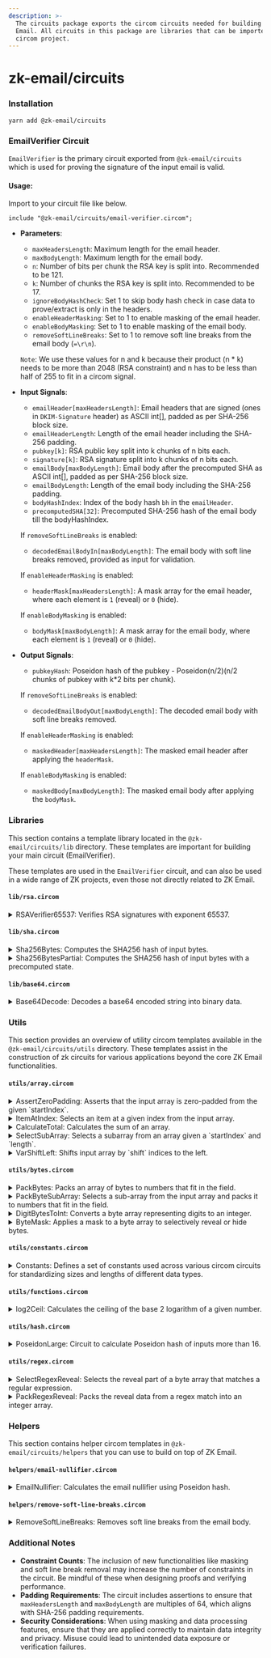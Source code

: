 ```yaml
---
description: >-
  The circuits package exports the circom circuits needed for building on ZK
  Email. All circuits in this package are libraries that can be imported to your
  circom project.
---
```


# zk-email/circuits

### Installation

```
yarn add @zk-email/circuits
```

### EmailVerifier Circuit

`EmailVerifier` is the primary circuit exported from `@zk-email/circuits` which is used for proving the signature of the input email is valid.

#### Usage:

Import to your circuit file like below.

```
include "@zk-email/circuits/email-verifier.circom";
```

*   **Parameters**:

    * `maxHeadersLength`: Maximum length for the email header.
    * `maxBodyLength`: Maximum length for the email body.
    * `n`: Number of bits per chunk the RSA key is split into. Recommended to be 121.
    * `k`: Number of chunks the RSA key is split into. Recommended to be 17.
    * `ignoreBodyHashCheck`: Set 1 to skip body hash check in case data to prove/extract is only in the headers.
    * `enableHeaderMasking`: Set to 1 to enable masking of the email header.
    * `enableBodyMasking`: Set to 1 to enable masking of the email body.
    * `removeSoftLineBreaks`: Set to 1 to remove soft line breaks from the email body (`=\r\n`).

    `Note`: We use these values for n and k because their product (n * k) needs to be more than 2048 (RSA constraint) and n has to be less than half of 255 to fit in a circom signal.
*   **Input Signals**:

    * `emailHeader[maxHeadersLength]`: Email headers that are signed (ones in `DKIM-Signature` header) as ASCII int[], padded as per SHA-256 block size.
    * `emailHeaderLength`: Length of the email header including the SHA-256 padding.
    * `pubkey[k]`: RSA public key split into k chunks of n bits each.
    * `signature[k]`: RSA signature split into k chunks of n bits each.
    * `emailBody[maxBodyLength]`: Email body after the precomputed SHA as ASCII int[], padded as per SHA-256 block size.
    * `emailBodyLength`: Length of the email body including the SHA-256 padding.
    * `bodyHashIndex`: Index of the body hash `bh` in the `emailHeader`.
    * `precomputedSHA[32]`: Precomputed SHA-256 hash of the email body till the bodyHashIndex.

    If `removeSoftLineBreaks` is enabled:
    * `decodedEmailBodyIn[maxBodyLength]`: The email body with soft line breaks removed, provided as input for validation.

    If `enableHeaderMasking` is enabled:
    * `headerMask[maxHeadersLength]`: A mask array for the email header, where each element is `1` (reveal) or `0` (hide).

    If `enableBodyMasking` is enabled:
    * `bodyMask[maxBodyLength]`: A mask array for the email body, where each element is `1` (reveal) or `0` (hide).

*   **Output Signals**:

    * `pubkeyHash`: Poseidon hash of the pubkey - Poseidon(n/2)(n/2 chunks of pubkey with k*2 bits per chunk).

    If `removeSoftLineBreaks` is enabled:
    * `decodedEmailBodyOut[maxBodyLength]`: The decoded email body with soft line breaks removed.

    If `enableHeaderMasking` is enabled:
    * `maskedHeader[maxHeadersLength]`: The masked email header after applying the `headerMask`.

    If `enableBodyMasking` is enabled:
    * `maskedBody[maxBodyLength]`: The masked email body after applying the `bodyMask`.

### **Libraries**

This section contains a template library located in the `@zk-email/circuits/lib` directory. These templates are important for building your main circuit (EmailVerifier).

These templates are used in the `EmailVerifier` circuit, and can also be used in a wide range of ZK projects, even those not directly related to ZK Email.

#### `lib/rsa.circom`

<details>

<summary>RSAVerifier65537: Verifies RSA signatures with exponent 65537.</summary>

* [**Source**](https://github.com/zkemail/zk-email-verify/blob/main/packages/circuits/lib/rsa.circom#L13-L39)
* **Parameters**
  * `n`: Number of bits per chunk the modulus is split into. Recommended to be 121.
  * `k`: Number of chunks the modulus is split into. Recommended to be 17.
* **Inputs**:
  * `message[k]`: The message that was signed.
  * `signature[k]`: The signature to verify.
  * `modulus[k]`: The modulus of the RSA key (pubkey).

</details>

#### `lib/sha.circom`

<details>

<summary>Sha256Bytes: Computes the SHA256 hash of input bytes.</summary>

* [**Source**](https://github.com/zkemail/zk-email-verify/blob/main/packages/circuits/lib/sha.circom#L17-L38)
* **Parameters**
  * `maxByteLength`: Maximum length of the input bytes.
* **Inputs**:
  * `paddedIn[maxByteLength]`: Message to hash padded as per the SHA256 specification.
  * `paddedInLength`: Length of the message in bytes including padding.
* **Output**:
  * `out[256]`: The 256-bit hash of the input message.

</details>

<details>

<summary>Sha256BytesPartial: Computes the SHA256 hash of input bytes with a precomputed state.</summary>

* [**Source**](https://github.com/zkemail/zk-email-verify/blob/main/packages/circuits/lib/sha.circom#L41-L79)
* **Parameters**
  * `maxByteLength`: Maximum length of the input bytes.
* **Inputs**:
  * `paddedIn[maxByteLength]`: Message to hash padded as per the SHA256 specification.
  * `paddedInLength`: Length of the message in bytes including padding.
  * `preHash[32]`: The precomputed state of the hash.
* **Output**:
  * `out[256]`: The 256-bit hash of the input message.

</details>

#### `lib/base64.circom`

<details>

<summary>Base64Decode: Decodes a base64 encoded string into binary data.</summary>

* [**Source**](https://github.com/zkemail/zk-email-verify/blob/main/packages/circuits/lib/base64.circom#L11-L61)
* **Inputs**:
  * `in`: The base64 encoded string to decode.
  * `N`: The expected length of the output binary data.
* **Outputs**:
  * `out`: The decoded binary data.

</details>

### Utils

This section provides an overview of utility circom templates available in the `@zk-email/circuits/utils` directory. These templates assist in the construction of zk circuits for various applications beyond the core ZK Email functionalities.

#### `utils/array.circom`

<details>

<summary>AssertZeroPadding: Asserts that the input array is zero-padded from the given `startIndex`.</summary>

* [**Source**](https://github.com/zkemail/zk-email-verify/blob/main/packages/circuits/utils/array.circom#L154-L172)
* **Parameters**:
  * `maxArrayLen`: The maximum number of elements in the input array.
* **Inputs**:
  * `in`: The input array.
  * `startIndex`: The index from which the array should be zero-padded.

</details>

<details>

<summary>ItemAtIndex: Selects an item at a given index from the input array.</summary>

* [**Source**](https://github.com/zkemail/zk-email-verify/blob/main/packages/circuits/utils/array.circom#L15-L42)
* **Parameters**:
  * `maxArrayLen`: The number of elements in the array.
* **Inputs**:
  * `in`: The input array.
  * `index`: The index of the element to select.
* **Output**:
  * `out`: The selected element.

</details>

<details>

<summary>CalculateTotal: Calculates the sum of an array.</summary>

* [**Source**](https://github.com/zkemail/zk-email-verify/blob/main/packages/circuits/utils/array.circom#L54-L67)
* **Parameters**:
  * `n`: The number of elements in the array.
* **Inputs**:
  * `nums`: The input array.
* **Output**:
  * `sum`: The sum of the input array.

</details>

<details>

<summary>SelectSubArray: Selects a subarray from an array given a `startIndex` and `length`.</summary>

* [**Source**](https://github.com/zkemail/zk-email-verify/blob/main/packages/circuits/utils/array.circom#L80-L104)
* **Parameters**:
  * `maxArrayLen`: The maximum number of bytes in the input array.
  * `maxSubArrayLen`: The maximum number of integers in the output array.
* **Inputs**:
  * `in`: The input byte array.
  * `startIndex`: The start index of the subarray.
  * `length`: The length of the subarray.
* **Output**:
  * `out`: Array of `maxSubArrayLen` size, items starting from `startIndex`, and items after `length` set to zero.

</details>

<details>

<summary>VarShiftLeft: Shifts input array by `shift` indices to the left.</summary>

* [**Source**](https://github.com/zkemail/zk-email-verify/blob/main/packages/circuits/utils/array.circom#L116-L140)
* **Parameters**:
  * `maxArrayLen`: The maximum length of the input array.
  * `maxOutArrayLen`: The maximum length of the output array.
* **Inputs**:
  * `in`: The input array.
  * `shift`: The number of indices to shift the array to the left.
* **Output**:
  * `out`: Shifted subarray.

</details>

#### `utils/bytes.circom`

<details>

<summary>PackBytes: Packs an array of bytes to numbers that fit in the field.</summary>

* [**Source**](https://github.com/zkemail/zk-email-verify/blob/main/packages/circuits/utils/bytes.circom#L28-L60)
* **Inputs**:
  * `in`: The input byte array.
  * `maxBytes`: The maximum number of bytes in the input array.
* **Outputs**:
  * `out`: The output integer array after packing.

</details>

<details>

<summary>PackByteSubArray: Selects a sub-array from the input array and packs it to numbers that fit in the field.</summary>

* [**Source**](https://github.com/zkemail/zk-email-verify/blob/main/packages/circuits/utils/bytes.circom#L72-L93)
* **Inputs**:
  * `in`: The input byte array.
  * `startIndex`: The start index of the sub-array.
  * `length`: The length of the sub-array.
  * `maxArrayLen`: The maximum number of elements in the input array.
  * `maxSubArrayLen`: The maximum number of elements in the sub-array.
* **Outputs**:
  * `out`: The output integer array after packing the sub-array.

</details>

<details>

<summary>DigitBytesToInt: Converts a byte array representing digits to an integer.</summary>

* [**Source**](https://github.com/zkemail/zk-email-verify/blob/main/packages/circuits/utils/bytes.circom#L102-L117)
* **Inputs**:
  * `in`: The input byte array - big-endian digit string of `out`.
  * `n`: The number of bytes in the input array.
* **Outputs**:
  * `out`: The output integer after conversion.

</details>

<details>

<summary>ByteMask: Applies a mask to a byte array to selectively reveal or hide bytes.</summary>

* **Parameters**:
  * `maxArrayLen`: The maximum length of the input array.
* **Inputs**:
  * `in[maxArrayLen]`: The input byte array.
  * `mask[maxArrayLen]`: The mask array, where each element is `1` (reveal) or `0` (hide).
* **Output**:
  * `out[maxArrayLen]`: The masked byte array after applying the mask.

</details>

#### `utils/constants.circom`

<details>

<summary>Constants: Defines a set of constants used across various circom circuits for standardizing sizes and lengths of different data types.</summary>

* [**Source**](https://github.com/zkemail/zk-email-verify/blob/main/packages/circuits/utils/constants.circom)
* **Constants**:
  * `EMAIL_ADDR_MAX_BYTES()`: Returns the maximum byte size for an email, defined as 256.
  * `DOMAIN_MAX_BYTES()`: Returns the maximum byte size for a domain, defined as 255.
  * `MAX_BYTES_IN_FIELD()`: Returns the maximum number of bytes that can fit in a field, defined as 31.

</details>

#### `utils/functions.circom`

<details>

<summary>log2Ceil: Calculates the ceiling of the base 2 logarithm of a given number.</summary>

* [**Source**](https://github.com/zkemail/zk-email-verify/blob/main/packages/circuits/utils/functions.circom#L2-L10)
* **Inputs**:
  * `a`: The input number for which the base 2 logarithm ceiling is to be calculated.
* **Outputs**:
  * Returns the smallest integer greater than or equal to the base 2 logarithm of the input number.

</details>

#### `utils/hash.circom`

<details>

<summary>PoseidonLarge: Circuit to calculate Poseidon hash of inputs more than 16.</summary>

* [**Source**](https://github.com/zkemail/zk-email-verify/blob/main/packages/circuits/utils/hash.circom#L13-L37)
* **Inputs**:
  * `in[chunkSize]`: The input array of chunkSize elements.
  * `bytesPerChunk`: Number of bits in each chunk.
  * `chunkSize`: Number of chunks in input.
* **Outputs**:
  * `out`: Poseidon hash of input where consecutive elements are merged.

</details>

#### `utils/regex.circom`

<details>

<summary>SelectRegexReveal: Selects the reveal part of a byte array that matches a regular expression.</summary>

* [**Source**](https://github.com/zkemail/zk-email-verify/blob/main/packages/circuits/utils/regex.circom#L15-L50)
* **Inputs**:
  * `in`: The input byte array.
  * `startIndex`: The index of the start of the reveal part in the input array.
  * `maxArrayLen`: The maximum length of the input array.
  * `maxRevealLen`: The maximum length of the reveal part.
* **Outputs**:
  * `out`: The revealed data array that matches the regular expression.

</details>

<details>

<summary>PackRegexReveal: Packs the reveal data from a regex match into an integer array.</summary>

* [**Source**](https://github.com/zkemail/zk-email-verify/blob/main/packages/circuits/utils/regex.circom#L60-L77)
* **Inputs**:
  * `in`: The input byte array.
  * `startIndex`: The index of the start of the reveal part in the input array.
  * `maxArrayLen`: The maximum length of the input array.
  * `maxRevealLen`: The maximum length of the reveal part.
* **Outputs**:
  * `out`: The packed integer array after processing the reveal data.

</details>

### Helpers

This section contains helper circom templates in `@zk-email/circuits/helpers` that you can use to build on top of ZK Email.

#### `helpers/email-nullifier.circom`

<details>

<summary>EmailNullifier: Calculates the email nullifier using Poseidon hash.</summary>

* [**Source**](https://github.com/zkemail/zk-email-verify/blob/main/packages/circuits/helpers/email-nullifier.circom#L15-L23)
* **Parameters**:
  * `bitPerChunk`: The number of bits per chunk the signature is split into.
  * `chunkSize`: The number of chunks the signature is split into.
* **Inputs**:
  * `signature[chunkSize]`: The signature of the email.
* **Output**:
  * `out`: The email nullifier.

</details>

#### `helpers/remove-soft-line-breaks.circom`

<details>

<summary>RemoveSoftLineBreaks: Removes soft line breaks from the email body.</summary>

* **Parameters**:
  * `maxBodyLength`: The maximum length of the email body.
* **Inputs**:
  * `encoded[maxBodyLength]`: The email body with potential soft line breaks.
* **Outputs**:
  * `decoded[maxBodyLength]`: The email body with soft line breaks removed.
  * `isValid`: A signal indicating whether the decoding was successful (`1` for valid, `0` for invalid).

</details>

### Additional Notes

- **Constraint Counts**: The inclusion of new functionalities like masking and soft line break removal may increase the number of constraints in the circuit. Be mindful of these when designing proofs and verifying performance.
- **Padding Requirements**: The circuit includes assertions to ensure that `maxHeadersLength` and `maxBodyLength` are multiples of 64, which aligns with SHA-256 padding requirements.
- **Security Considerations**: When using masking and data processing features, ensure that they are applied correctly to maintain data integrity and privacy. Misuse could lead to unintended data exposure or verification failures.
